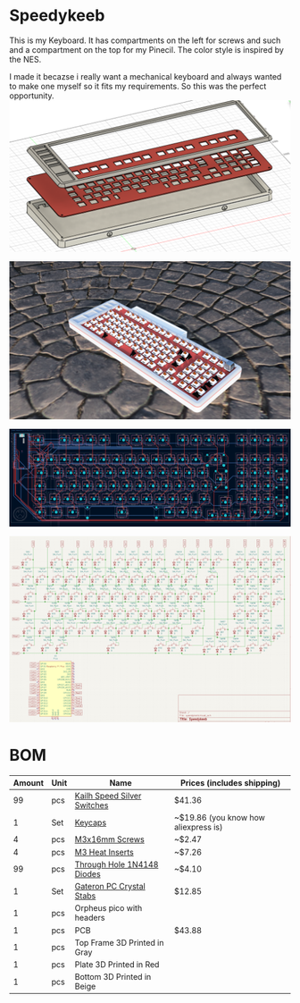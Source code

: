 # Speedykeeb

This is my Keyboard. It has compartments on the left for screws and such and a compartment on the top for my Pinecil. The color style is inspired by the NES.

I made it becazse i really want a mechanical keyboard and always wanted to make one myself so it fits my requirements. So this was the perfect opportunity. 
![](img/assembly.png)

![](img/case.png)

![](img/pcb.png)

![](img/schematic.png)

# BOM
| Amount | Unit | Name                                                         | Prices (includes shipping) |
| ------ | ---- | ------------------------------------------------------------ | -------------------------- |
| 99     | pcs  | [Kailh Speed Silver Switches](https://www.kailh.net/products/kailh-speed-switch-set) |$41.36|
| 1      | Set  | [Keycaps](https://de.aliexpress.com/item/1005007393936770.html?spm=a2g0o.productlist.main.1.6e83SklISklIfh&algo_pvid=8f922a91-9d46-479a-a7ad-1119f3b1cfd9&algo_exp_id=8f922a91-9d46-479a-a7ad-1119f3b1cfd9-0&pdp_ext_f=%7B%22order%22%3A%22342%22%2C%22eval%22%3A%221%22%2C%22fromPage%22%3A%22search%22%7D&pdp_npi=6%40dis%21CHF%2119.87%2113.12%21%21%21174.87%21115.46%21%40211b615317598338857841921e25a4%2112000040566263788%21sea%21CH%210%21ABX%211%210%21n_tag%3A-29910%3Bd%3A8797b9fe%3Bm03_new_user%3A-29895%3BpisId%3A5000000174211148&curPageLogUid=JgAsSrX617K2&utparam-url=scene%3Asearch%7Cquery_from%3A%7Cx_object_id%3A1005007393936770%7C_p_origin_prod%3A) |~$19.86 (you know how aliexpress is)|
| 4      | pcs  | [M3x16mm Screws](https://de.aliexpress.com/item/1005006869763828.html?spm=a2g0o.productlist.main.3.446853ffXxUWEK&algo_pvid=02191f86-c1e0-4ab2-bf95-73a7dba9c152&algo_exp_id=02191f86-c1e0-4ab2-bf95-73a7dba9c152-2&pdp_ext_f=%7B%22order%22%3A%22482%22%2C%22eval%22%3A%221%22%2C%22fromPage%22%3A%22search%22%7D&pdp_npi=6%40dis%21USD%212.47%210.99%21%21%2117.51%217.01%21%402103868817605233411898521e239e%2112000051246159029%21sea%21CH%210%21ABX%211%210%21n_tag%3A-29910%3Bd%3A1e4b0ebc%3Bm03_new_user%3A-29895%3BpisId%3A5000000187455100&curPageLogUid=UUvFnOw1o7IX&utparam-url=scene%3Asearch%7Cquery_from%3A%7Cx_object_id%3A1005006869763828%7C_p_origin_prod%3A) |~$2.47|
| 4      | pcs  | [M3 Heat Inserts](https://de.aliexpress.com/item/4000232858343.html?gatewayAdapt=isr2deu) |~$7.26|
| 99     | pcs  | [Through Hole 1N4148 Diodes](https://de.aliexpress.com/item/1005006374599568.html?spm=a2g0o.productlist.main.5.5a95c80d3AwSV3&algo_pvid=e320d231-1e6e-4b0d-82fd-370e0c99d243&algo_exp_id=e320d231-1e6e-4b0d-82fd-370e0c99d243-4&pdp_ext_f=%7B%22order%22%3A%22134%22%2C%22eval%22%3A%221%22%2C%22fromPage%22%3A%22search%22%7D&pdp_npi=6%40dis%21USD%213.49%210.99%21%21%2124.72%216.99%21%402103892f17605230560555965e775a%2112000036944920067%21sea%21CH%210%21ABX%211%210%21n_tag%3A-29910%3Bd%3A1e4b0ebc%3Bm03_new_user%3A-29895%3BpisId%3A5000000187455099&curPageLogUid=4kYeh4UR9Gq8&utparam-url=scene%3Asearch%7Cquery_from%3A%7Cx_object_id%3A1005006374599568%7C_p_origin_prod%3A) |~$4.10|
| 1      | Set  | [Gateron PC Crystal Stabs](https://www.gateron.com/products/gateron-pc-crystal-stabilizer-set) |$12.85 |
| 1      | pcs  | Orpheus pico with headers                                    ||
| 1      | pcs  | PCB                                                          |$43.88|
| 1      | pcs  | Top Frame 3D Printed in Gray                                 ||
| 1      | pcs  | Plate 3D Printed in Red                                      ||
| 1      | pcs  | Bottom 3D Printed in Beige                                   ||













